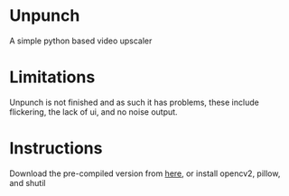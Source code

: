 # Unpunch
A simple python based video upscaler

# Limitations
Unpunch is not finished and as such it has problems, these include flickering, the lack of ui, and no noise output.

# Instructions
Download the pre-compiled version from [here](https://github.com/W3SLAV/Unpunch/releases), or install opencv2, pillow, and shutil
